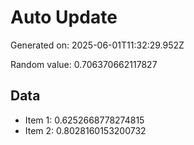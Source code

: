# Auto Update

Generated on: 2025-06-01T11:32:29.952Z

Random value: 0.706370662117827

## Data

- Item 1: 0.6252668778274815
- Item 2: 0.8028160153200732